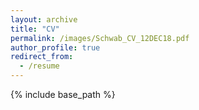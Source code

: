```yaml
---
layout: archive
title: "CV"
permalink: /images/Schwab_CV_12DEC18.pdf
author_profile: true
redirect_from:
  - /resume
---
```


{% include base_path %}

